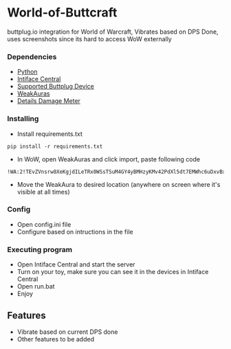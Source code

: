 # World-of-Buttcraft

buttplug.io integration for World of Warcraft, Vibrates based on DPS Done, uses screenshots since its hard to access WoW externally

### Dependencies

* [Python](https://www.python.org/downloads/release/python-3123/)
* [Intiface Central](https://github.com/intiface/intiface-central/releases)
* [Supported Buttplug Device](https://iostindex.com/?filter0Availability=Available,DIY&filter1Connection=Digital&filter2ButtplugSupport=4)
* [WeakAuras](https://www.curseforge.com/wow/addons/weakauras-2)
* [Details Damage Meter](https://www.curseforge.com/wow/addons/details)

### Installing

* Install requirements.txt
```
pip install -r requirements.txt
```

* In WoW, open WeakAuras and click import, paste following code
```
!WA:2!TEvZVnsrw8XeKgjdILeTRx0WSsTSuM4GY4yBMHzyKMv42PdXl5dt7EMWhc6uDxvBxK(lvv1o25eYxaXPDZEIliKpWjo5RCbMlCTvecUpc(hyoYjEvxojozsMrmcFPR6vVVF)EVQCUvNlyo8C4pFbwuIWNgs03mkKW6VLNhNiw7T(0sF3xn83FXXykp2hnWI0xuCE3rUjCruGCxCnVKqxbnkuR0I51GFmIiHfQTWcLlJsyiBsyVYUjmgjuSsmppjeFiVlchT37RmYvV0yuOB3iwRiAOWPHXMwgMXV8jM4EXyKG4KK9PwcZ)5yOmlYFdtUaXe5D8OHuE386WhX1CuI2)5)NhBFb1Dxct7UAHu)85ph3coQs(JJKZixdKVVdYD3JIWTjODRdSWl32ffA0dubVuXvmSQ3C922wnB8o2BxV4sAcwczrzaN)CuTjb5x3XHr6rHWAZKahcRuysWsAqI2LWvMYpYf5ltPtTl787J8tiGxxQ48ZxEESxXfVJxelajkPexlIPvrPdQNwyKqd0TMOljmJ2ufQkzei(CIKrGP)9D1QwzQFpMuGzpXhoYSsjx(0cUOw5YAfTkQD9Rd5cQVpKaEIg7zZskZONzgNNMvEgmHs)BKP)GNO()ZQCLMFhvcQBuchbyLJu9z0JukGTUjHygbZvSnH9jvsjm5cqBQMNgNG3lnn(AsFGHpkMtWw0ajYAfIar9bmoPtWPpSuLZr4vqbOotl39GErfXsliNDqylS0PeeN12DkXx(X9Kmbo)o2NCVeO(LQEQrsY(rzc6aCKTAgXodbCzNoeg)LUgBYYFwxmiMKo7d5joezVD7eppA)X2nQ32YUTvDtRXkPT7sXaJMzC5Sg4eIUhlvlgbKYSDlJ1x)i(Zu8vgYJj((nHAy6S9Z9)oz(zMCh3ZMTt7U3vBHwRx)9nmTnnEBJnTxPz766RBSYczGnjKiBGPwJT2qVU1XGMhF0xdBz6KvEtYEwz0kDswnk0J25dlcZFjSEi)IF0sx0mWfNg6FbUOXMNXdx3O(9nEkE4DAa3cq8lDbg4mtxx40TApvC(zrbNt3Jhs20bev1pE8Do38(sNxOU0zCpt3Ue3DtVIEc0e4Oq)MHOacp)imCvMNNfafyRzSERvV36hKeob7viD24)7FsaXFbz7lk7KnmjF8SYRB7rSu(4gryY3EPhLHvcr(3hAEaN9)FaN47LDf(y9TSS2AdZMV9Aw6ErHIh2YsRnkKRTjIXI2J1tjYLhb9kMKoYBYFTp)Vxdft7(a4(EWr7sOD6k(hSaWw(29ZnwTGlSt434fpzhB)FBQndY9a1gpQpPjM96vV9TEZA1gPigJeDJVXErmF8YK(XG)agUYTwghfHry(Y3UFSnI5IWeBjqVd8IOqCLQLdQDIjedYnXNgmLpX6)RV8eY7NBilsGKLV1ER4V4l)LR0B(jmI8J7IMzkD1p3dDqmBfbxFA8oJvr)EuSO7npuDqpkN64t2zkb3pxAHHqUlJsH0chcRpXL19Jqyp2(W74GzmpNJa5d4McMbj(cAEtxFeNxiDJ86Wyix5IrjCITBuGdsSJoNUprsCOSW1g28VC4rjmxIdnioIjM82T3t92TzgXYQFs0SUa8Et3i)i2)zg43qivJ3MHIhU9KfJGbIe82YO7DpafsdYYtVr6lT6HyaEk3KnIKXjWejmpTGEiefpGG4K2cOJUJO7Lhk3jTxQTEaIgUA6hL(XPfsTt35YPi4ZF7SuydM8A2V)t)1V(hQ(Jx1HtcamOz1YvkxBKiYDcG8vY9zrfP4HBVLElTvA12rnxSWWJMl2AMkLVXypg0id(dsGM5rQNUUQKK0PCA3W0WyZhIsG59qe5MfTMRkd8Aju84Mex89UHH7hezEiWei7wXzVL9kFtAbtgke6WG6XkeU7o1cq9FbDUGelnCvZmCXm1cOH50LdtEK6LXAnN4EmmXdbvzj33S2UKbPuDmOO438io0I80eYR3DiI9iW4c18sUK(aOmlJ6YWn4zQrd0c7tGBUOEdmZ6MhRk(nYQX5YLBMrY6enZ)ZpMgQEGdS7AJHLUe1tJ3j(vODcJyKjrAgvdysado6vN6FwyRK32DYIu754o3SC1xVC1569tV3F8d
```
* Move the WeakAura to desired location (anywhere on screen where it's visible at all times)

### Config

* Open config.ini file
* Configure based on intructions in the file


### Executing program

* Open Intiface Central and start the server
* Turn on your toy, make sure you can see it in the devices in Intiface Central
* Open run.bat
* Enjoy

## Features
- Vibrate based on current DPS done
- Other features to be added
